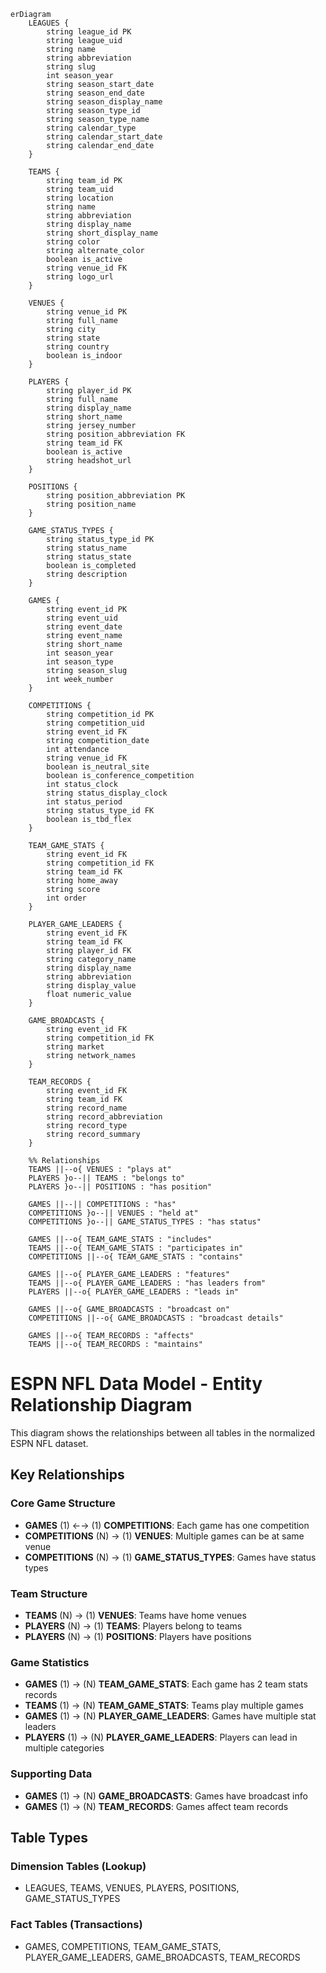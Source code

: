 ```mermaid
erDiagram
    LEAGUES {
        string league_id PK
        string league_uid
        string name
        string abbreviation
        string slug
        int season_year
        string season_start_date
        string season_end_date
        string season_display_name
        string season_type_id
        string season_type_name
        string calendar_type
        string calendar_start_date
        string calendar_end_date
    }

    TEAMS {
        string team_id PK
        string team_uid
        string location
        string name
        string abbreviation
        string display_name
        string short_display_name
        string color
        string alternate_color
        boolean is_active
        string venue_id FK
        string logo_url
    }

    VENUES {
        string venue_id PK
        string full_name
        string city
        string state
        string country
        boolean is_indoor
    }

    PLAYERS {
        string player_id PK
        string full_name
        string display_name
        string short_name
        string jersey_number
        string position_abbreviation FK
        string team_id FK
        boolean is_active
        string headshot_url
    }

    POSITIONS {
        string position_abbreviation PK
        string position_name
    }

    GAME_STATUS_TYPES {
        string status_type_id PK
        string status_name
        string status_state
        boolean is_completed
        string description
    }

    GAMES {
        string event_id PK
        string event_uid
        string event_date
        string event_name
        string short_name
        int season_year
        int season_type
        string season_slug
        int week_number
    }

    COMPETITIONS {
        string competition_id PK
        string competition_uid
        string event_id FK
        string competition_date
        int attendance
        string venue_id FK
        boolean is_neutral_site
        boolean is_conference_competition
        int status_clock
        string status_display_clock
        int status_period
        string status_type_id FK
        boolean is_tbd_flex
    }

    TEAM_GAME_STATS {
        string event_id FK
        string competition_id FK
        string team_id FK
        string home_away
        string score
        int order
    }

    PLAYER_GAME_LEADERS {
        string event_id FK
        string team_id FK
        string player_id FK
        string category_name
        string display_name
        string abbreviation
        string display_value
        float numeric_value
    }

    GAME_BROADCASTS {
        string event_id FK
        string competition_id FK
        string market
        string network_names
    }

    TEAM_RECORDS {
        string event_id FK
        string team_id FK
        string record_name
        string record_abbreviation
        string record_type
        string record_summary
    }

    %% Relationships
    TEAMS ||--o{ VENUES : "plays at"
    PLAYERS }o--|| TEAMS : "belongs to"
    PLAYERS }o--|| POSITIONS : "has position"

    GAMES ||--|| COMPETITIONS : "has"
    COMPETITIONS }o--|| VENUES : "held at"
    COMPETITIONS }o--|| GAME_STATUS_TYPES : "has status"

    GAMES ||--o{ TEAM_GAME_STATS : "includes"
    TEAMS ||--o{ TEAM_GAME_STATS : "participates in"
    COMPETITIONS ||--o{ TEAM_GAME_STATS : "contains"

    GAMES ||--o{ PLAYER_GAME_LEADERS : "features"
    TEAMS ||--o{ PLAYER_GAME_LEADERS : "has leaders from"
    PLAYERS ||--o{ PLAYER_GAME_LEADERS : "leads in"

    GAMES ||--o{ GAME_BROADCASTS : "broadcast on"
    COMPETITIONS ||--o{ GAME_BROADCASTS : "broadcast details"

    GAMES ||--o{ TEAM_RECORDS : "affects"
    TEAMS ||--o{ TEAM_RECORDS : "maintains"
```

# ESPN NFL Data Model - Entity Relationship Diagram

This diagram shows the relationships between all tables in the normalized ESPN NFL dataset.

## Key Relationships

### Core Game Structure

- **GAMES** (1) ←→ (1) **COMPETITIONS**: Each game has one competition
- **COMPETITIONS** (N) → (1) **VENUES**: Multiple games can be at same venue
- **COMPETITIONS** (N) → (1) **GAME_STATUS_TYPES**: Games have status types

### Team Structure

- **TEAMS** (N) → (1) **VENUES**: Teams have home venues
- **PLAYERS** (N) → (1) **TEAMS**: Players belong to teams
- **PLAYERS** (N) → (1) **POSITIONS**: Players have positions

### Game Statistics

- **GAMES** (1) → (N) **TEAM_GAME_STATS**: Each game has 2 team stats records
- **TEAMS** (1) → (N) **TEAM_GAME_STATS**: Teams play multiple games
- **GAMES** (1) → (N) **PLAYER_GAME_LEADERS**: Games have multiple stat leaders
- **PLAYERS** (1) → (N) **PLAYER_GAME_LEADERS**: Players can lead in multiple categories

### Supporting Data

- **GAMES** (1) → (N) **GAME_BROADCASTS**: Games have broadcast info
- **GAMES** (1) → (N) **TEAM_RECORDS**: Games affect team records

## Table Types

### Dimension Tables (Lookup)

- LEAGUES, TEAMS, VENUES, PLAYERS, POSITIONS, GAME_STATUS_TYPES

### Fact Tables (Transactions)

- GAMES, COMPETITIONS, TEAM_GAME_STATS, PLAYER_GAME_LEADERS, GAME_BROADCASTS, TEAM_RECORDS
